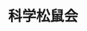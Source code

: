 ---
description: 科学辟谣网站的客户端。
layout: post
results:
- primaryGenreName: News
  version: '1.0'
  artworkUrl100: http://a1297.phobos.apple.com/us/r30/Purple/v4/07/8a/b7/078ab75b-9724-8e4d-4c7a-db23e6414664/mzl.citxovci.png
  trackViewUrl: https://itunes.apple.com/cn/app/ke-xue-song-shu-hui/id685948848?mt=8&uo=4
  artworkUrl60: http://a182.phobos.apple.com/us/r30/Purple6/v4/15/ab/85/15ab85e8-9ca0-86be-7eec-35d7929b3533/Icon.png
  userRatingCountForCurrentVersion: 3
  sellerName: Sam Wu
  supportedDevices:
  - iPadMini
  - iPad2Wifi
  - iPadThirdGen
  - iPodTouchourthGen
  - iPadWifi
  - iPhone4
  - iPhone5
  - iPadMini4G
  - iPodTouchFifthGen
  - iPhone-3GS
  - iPadFourthGen4G
  - iPad3G
  - iPadFourthGen
  - iPodTouchThirdGen
  - iPad23G
  - iPadThirdGen4G
  - iPhone4S
  genres:
  - 新闻
  - 娱乐
  trackName: 科学松鼠会
  description: '作为科学松鼠会的忠实爱好者，一直没有一个好用的app可以用来阅读松鼠会网站上的这些高质量文章，实在是个遗憾。

    不过，这种问题从来都难不住技术宅，于是，第三方志愿开发的科学松鼠会iPhone版app低调出炉了。。。希望这个app能让您更方便地阅读科学松鼠会的文章，并且也欢迎您将这些优质文章分享给您的亲朋好友。


    科学松鼠会app的主要功能：

    1、分类浏览、阅读松鼠会网站的精彩文章；

    2、搜索兴趣、热点文章；

    3、新浪微博分享。'
  price: 0
  trackId: 685948848
  releaseDate: '2013-09-01T12:53:05Z'
  screenshotUrls:
  - http://a1.mzstatic.com/us/r30/Purple6/v4/78/2f/3a/782f3af6-cd2a-feee-acad-4a380b7260b3/screen1136x1136.jpeg
  - http://a1.mzstatic.com/us/r30/Purple/v4/7e/3b/e5/7e3be568-8e6c-ef8a-86a6-fbf7a8964077/screen1136x1136.jpeg
  - http://a1.mzstatic.com/us/r30/Purple6/v4/ea/10/50/ea1050e7-1b17-aa95-f6a3-5e43835948a8/screen1136x1136.jpeg
  - http://a4.mzstatic.com/us/r30/Purple/v4/08/97/97/08979739-de90-38b6-e367-522332f043a2/screen1136x1136.jpeg
  - http://a1.mzstatic.com/us/r30/Purple4/v4/b0/3c/70/b03c70e7-30d5-5d29-b518-4577d038b808/screen1136x1136.jpeg
  artistViewUrl: https://itunes.apple.com/cn/artist/hangcom/id395141731?uo=4
  primaryGenreId: 6009
  averageUserRatingForCurrentVersion: 5
  kind: software
  fileSizeBytes: '828457'
  bundleId: com.hangcom.songshuhui
  trackContentRating: 12+
  artistName: hangcom
  trackCensoredName: 科学松鼠会
  isGameCenterEnabled: false
  contentAdvisoryRating: 12+
  languageCodesISO2A:
  - EN
  features: &a []
  wrapperType: software
  artworkUrl512: http://a1297.phobos.apple.com/us/r30/Purple/v4/07/8a/b7/078ab75b-9724-8e4d-4c7a-db23e6414664/mzl.citxovci.png
  formattedPrice: 免费
  artistId: 395141731
  genreIds:
  - '6009'
  - '6016'
  currency: CNY
  ipadScreenshotUrls: *a
category: 新闻
tags: tag1
resultCount: 1
title: 科学松鼠会

---